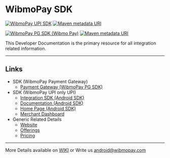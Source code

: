 <link rel="shortcut icon" type="image/png" href="https://dcv5wf39cuky3.cloudfront.net/favicons/favicon-32x32.png">

# WibmoPay SDK
[![WibmoPay UPI SDK ](https://img.shields.io/badge/sdk-Mypoolin%20SDK-brightgreen.svg?style=flat-square)](https://github.com/mypoolin/mypoolin-sdk/wiki/Integration)
[![Maven metadata URI](https://img.shields.io/maven-metadata/v/http/central.maven.org/maven2/com/mypoolin/sdk/maven-metadata.xml.svg?style=flat-square)]()

[![WibmoPay PG SDK (Wibmo Pay) ](https://img.shields.io/badge/sdk-Wibmo%20Pay-brightgreen.svg?style=flat-square)](https://github.com/mypoolin/mypoolin-sdk/wiki/WibmoPay-Payment-Gateway)
[![Maven metadata URI](https://img.shields.io/maven-metadata/v/http/central.maven.org/maven2/com/mypoolin/sdk-pg-lite/maven-metadata.xml.svg?style=flat-square)]()



This Developer Documentation is the primary resource for all integration related information.

----------

## Links
 + SDK (WibmoPay Payment Gateway)
   - [Payment Gateway (WibmoPay PG SDK)](https://github.com/mypoolin/mypoolin-sdk/wiki/WibmoPay-Payment-Gateway)
 + SDK (WibmoPay UPI only UPI)
   - [Integration SDK (Android SDK)](https://github.com/mypoolin/mypoolin-sdk/wiki/Integration)
   - [Documentation (Android SDK)](https://github.com/mypoolin/mypoolin-sdk/wiki)
   - [Home Page (Android SDK)](https://mypoolin.github.io/mypoolin-sdk/)
   - [Merchant Dashboard](https://merchants.mypoolin.com/)
 + Generic Related Details
   - [Website](https://mypoolin.com)
   - [Offerings](https://mypoolin.com/api.html)
   - [Pricing](https://mypoolin.com/pricing)
 

***
More Details available on [WIKI](https://github.com/mypoolin/mypoolin-sdk/wiki) 
or 
Write us [android@wibmopay.com](mailto:android@wibmopay.com)
